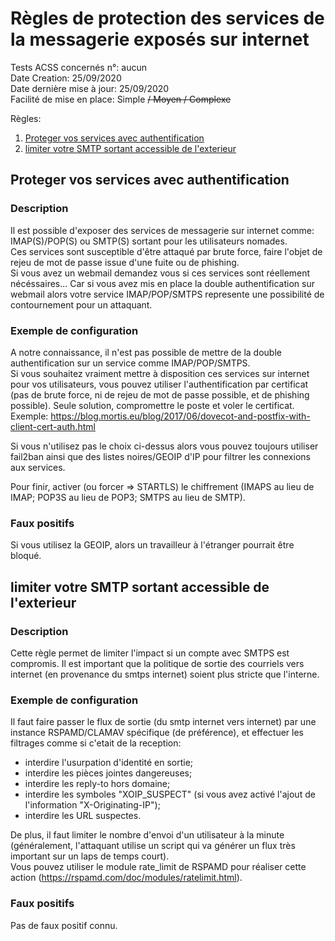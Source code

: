 # Règles de protection des services de la messagerie exposés sur internet
Tests ACSS concernés n°: aucun  
Date Creation: 25/09/2020  
Date dernière mise à jour: 25/09/2020  
Facilité de mise en place: Simple ~~/ Moyen / Complexe~~  

Règles:
1. [Proteger vos services avec authentification](#auth)
2. [limiter votre SMTP sortant accessible de l'exterieur](#limit)

## Proteger vos services avec authentification <a name="auth"></a>
### Description
Il est possible d'exposer des services de messagerie sur internet comme: IMAP(S)/POP(S) ou SMTP(S) sortant pour les utilisateurs nomades.  
Ces services sont susceptible d'être attaqué par brute force, faire l'objet de rejeu de mot de passe issue d'une fuite ou de phishing.  
Si vous avez un webmail demandez vous si ces services sont réellement nécéssaires... Car si vous avez mis en place la double authentification sur webmail alors votre service IMAP/POP/SMTPS represente une possibilité de contournement pour un attaquant.  

### Exemple de configuration
A notre connaissance, il n'est pas possible de mettre de la double authentification sur un service comme IMAP/POP/SMTPS.  
Si vous souhaitez vraiment mettre à disposition ces services sur internet pour vos utilisateurs, vous pouvez utiliser l'authentification par certificat (pas de brute force, ni de rejeu de mot de passe possible, et de phishing possible). Seule solution, compromettre le poste et voler le certificat.  
Exemple: https://blog.mortis.eu/blog/2017/06/dovecot-and-postfix-with-client-cert-auth.html  

Si vous n'utilisez pas le choix ci-dessus alors vous pouvez toujours utiliser fail2ban ainsi que des listes noires/GEOIP d'IP pour filtrer les connexions aux services.

Pour finir, activer (ou forcer => STARTLS) le chiffrement (IMAPS au lieu de IMAP; POP3S au lieu de POP3; SMTPS au lieu de SMTP).
### Faux positifs
Si vous utilisez la GEOIP, alors un travailleur à l'étranger pourrait être bloqué.

## limiter votre SMTP sortant accessible de l'exterieur <a name="limit"></a>
### Description
Cette règle permet de limiter l'impact si un compte avec SMTPS est compromis.
Il est important que la politique de sortie des courriels vers internet (en provenance du smtps internet) soient plus stricte que l'interne.

### Exemple de configuration
Il faut faire passer le flux de sortie (du smtp internet vers internet) par une instance RSPAMD/CLAMAV spécifique (de préférence), et effectuer les filtrages comme si c'etait de la reception:
  - interdire l'usurpation d'identité en sortie;
  - interdire les pièces jointes dangereuses;
  - interdire les reply-to hors domaine;
  - interdire les symboles "XOIP_SUSPECT" (si vous avez activé l'ajout de l'information "X-Originating-IP");
  - interdire les URL suspectes.
  
De plus, il faut limiter le nombre d'envoi d'un utilisateur à la minute (généralement, l'attaquant utilise un script qui va générer un flux très important sur un laps de temps court).  
Vous pouvez utiliser le module rate_limit de RSPAMD pour réaliser cette action (https://rspamd.com/doc/modules/ratelimit.html).
### Faux positifs
Pas de faux positif connu.
